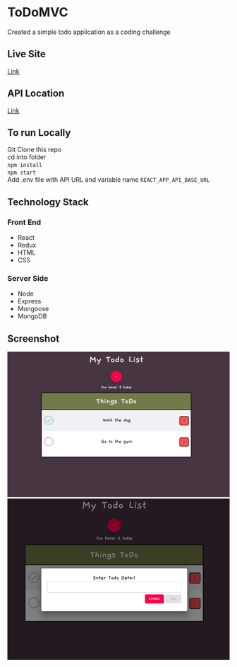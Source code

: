 # ToDoMVC
Created a simple todo application as a coding challenge
## Live Site
[Link](https://todomvcchallenge.netlify.com/)
## API Location
[Link](https://ancient-waters-49479.herokuapp.com/todo)
## To run Locally
 Git Clone this repo  
 cd into folder  
`npm install`  
`npm start`    
Add .env file with API URL and variable name `REACT_APP_API_BASE_URL`
## Technology Stack
### Front End
* React
* Redux
* HTML
* CSS

### Server Side
* Node
* Express
* Mongoose
* MongoDB

## Screenshot


![My image](https://github.com/DikshaSach/ToDoMVC/blob/master/Screenshot.png)
![My image](https://github.com/DikshaSach/ToDoMVC/blob/master/Screenshot2.png)
